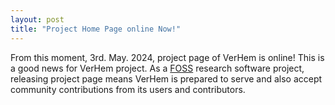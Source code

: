 ```yaml
---
layout: post
title: "Project Home Page online Now!"
---
```


From this moment, 3rd. May. 2024, project page of VerHem is online! This is a good news for VerHem project. As a [FOSS](https://en.wikipedia.org/wiki/Free_and_open-source_software) research software project, releasing project page means VerHem is prepared to serve and also accept community contributions from its users and contributors.